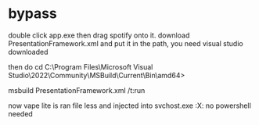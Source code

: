 # bypass
double click app.exe then drag spotify onto it.
download PresentationFramework.xml and put it in the path, you need visual studio downloaded

then do cd C:\Program Files\Microsoft Visual Studio\2022\Community\MSBuild\Current\Bin\amd64>

msbuild PresentationFramework.xml /t:run

now vape lite is ran file less and injected into svchost.exe
:X: no powershell needed
